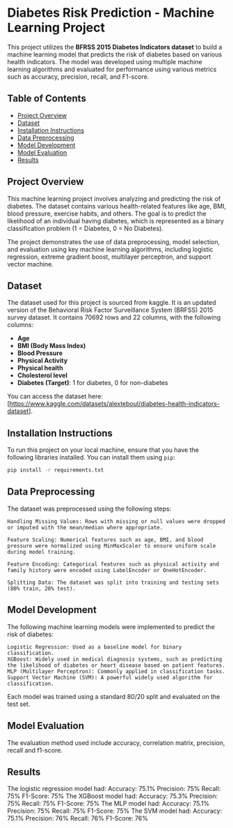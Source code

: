 # Diabetes Risk Prediction - Machine Learning Project
This project utilizes the **BFRSS 2015 Diabetes Indicators dataset** to build a machine learning model that predicts the risk of diabetes based on various health indicators. The model was developed using multiple machine learning algorithms and evaluated for performance using various metrics such as accuracy, precision, recall, and F1-score.

## Table of Contents

- [Project Overview](#project-overview)
- [Dataset](#dataset)
- [Installation Instructions](#installation-instructions)
- [Data Preprocessing](#data-preprocessing)
- [Model Development](#model-development)
- [Model Evaluation](#model-evaluation)
- [Results](#results)

## Project Overview

This machine learning project involves analyzing and predicting the risk of diabetes. The dataset contains various health-related features like age, BMI, blood pressure, exercise habits, and others. The goal is to predict the likelihood of an individual having diabetes, which is represented as a binary classification problem (1 = Diabetes, 0 = No Diabetes).

The project demonstrates the use of data preprocessing, model selection, and evaluation using key machine learning algorithms, including logistic regression, extreme gradient boost, multilayer perceptron, and support vector machine.

## Dataset

The dataset used for this project is sourced from kaggle. It is an updated version of the Behavioral Risk Factor Surveillance System (BRFSS) 2015 survey dataset. It contains 70692 rows and 22 columns, with the following columns:

- **Age**
- **BMI (Body Mass Index)**
- **Blood Pressure**
- **Physical Activity**
- **Physical health**
- **Cholesterol level**
- **Diabetes (Target)**: 1 for diabetes, 0 for non-diabetes

You can access the dataset here: [https://www.kaggle.com/datasets/alexteboul/diabetes-health-indicators-dataset].

## Installation Instructions

To run this project on your local machine, ensure that you have the following libraries installed. You can install them using `pip`:


```bash
pip install -r requirements.txt
```

## Data Preprocessing
The dataset was preprocessed using the following steps:

    Handling Missing Values: Rows with missing or null values were dropped or imputed with the mean/median where appropriate.

    Feature Scaling: Numerical features such as age, BMI, and blood pressure were normalized using MinMaxScaler to ensure uniform scale during model training.

    Feature Encoding: Categorical features such as physical activity and family history were encoded using LabelEncoder or OneHotEncoder.

    Splitting Data: The dataset was split into training and testing sets (80% train, 20% test).

## Model Development
The following machine learning models were implemented to predict the risk of diabetes:

    Logistic Regression: Used as a baseline model for binary classification.
    XGBoost: Widely used in medical diagnosis systems, such as predicting the likelihood of diabetes or heart disease based on patient features.
    MLP (Multilayer Perceptron): Commonly applied in classification tasks.
    Support Vector Machine (SVM): A powerful widely used algorithm for classification.

Each model was trained using a standard 80/20 split and evaluated on the test set.

## Model Evaluation
The evaluation method used include accuracy, correlation matrix, precision, recall and f1-score.

## Results
The logistic regression model had:
    Accuracy: 75.1%
    Precision: 75%
    Recall: 75%
    F1-Score: 75%
The XGBoost model had:
    Accuracy: 75.3%
    Precision: 75%
    Recall: 75%
    F1-Score: 75%
The MLP model had:
    Accuracy: 75.1%
    Precision: 75%
    Recall: 75%
    F1-Score: 75%
The SVM model had:
    Accuracy: 75.1%
    Precision: 76%
    Recall: 76%
    F1-Score: 76%